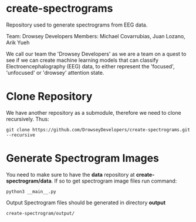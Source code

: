 # create-spectrograms
Repository used to generate spectrograms from EEG data.


Team: Drowsey Developers
Members: Michael Covarrubias, Juan Lozano, Arik Yueh

We call our team the 'Drowsey Developers' as we are a team on a quest
to see if we can create machine learning models that can classify
Electroencephalography (EEG) data, to either represent the
'focused', 'unfocused' or 'drowsey' attention state.


# Clone Repository
We have another repository as a submodule, therefore we need to clone
recursively. Thus:
```
git clone https://github.com/DrowseyDevelopers/create-spectrograms.git --recursive
```

# Generate Spectrogram Images
You need to make sure to have the **data** repository at **create-spectrogram/data**.
If so to get spectrogram image files run command:
```
python3 __main__.py
```

Output Spectrogram files should be generated in directory **output**
```
create-spectrogram/output/
```
